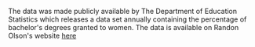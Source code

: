 The data was made publicly available by The Department of Education Statistics which releases a data set annually containing the percentage of bachelor's degrees granted to women. The data is available on Randon Olson's website [here](http://www.randalolson.com/wp-content/uploads/percent-bachelors-degrees-women-usa.csv)
